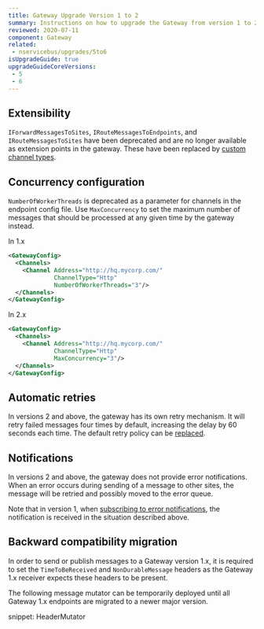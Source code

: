 ```yaml
---
title: Gateway Upgrade Version 1 to 2
summary: Instructions on how to upgrade the Gateway from version 1 to 2.
reviewed: 2020-07-11
component: Gateway
related:
 - nservicebus/upgrades/5to6
isUpgradeGuide: true
upgradeGuideCoreVersions:
 - 5
 - 6
---
```



## Extensibility

`IForwardMessagesToSites`, `IRouteMessagesToEndpoints`, and `IRouteMessagesToSites` have been deprecated and are no longer available as extension points in the gateway. These have been replaced by [custom channel types](/nservicebus/gateway/multi-site-deployments.md#incoming-channels).


## Concurrency configuration

`NumberOfWorkerThreads` is deprecated as a parameter for channels in the endpoint config file. Use `MaxConcurrency` to set the maximum number of messages that should be processed at any given time by the gateway instead.

In 1.x 
```xml
<GatewayConfig>
  <Channels>
    <Channel Address="http://hq.mycorp.com/"
             ChannelType="Http"
             NumberOfWorkerThreads="3"/>
  </Channels>
</GatewayConfig>
```

In 2.x 
```xml
<GatewayConfig>
  <Channels>
    <Channel Address="http://hq.mycorp.com/"
             ChannelType="Http"
             MaxConcurrency="3"/>
  </Channels>
</GatewayConfig>
```


## Automatic retries

In versions 2 and above, the gateway has its own retry mechanism. It will retry failed messages four times by default, increasing the delay by 60 seconds each time. The default retry policy can be [replaced](/nservicebus/gateway/#using-the-gateway-recoverability).


## Notifications

In versions 2 and above, the gateway does not provide error notifications. When an error occurs during sending of a message to other sites, the message will be retried and possibly moved to the error queue.

Note that in version 1, when [subscribing to error notifications](/nservicebus/recoverability/subscribing-to-error-notifications.md), the notification is received in the situation described above.

## Backward compatibility migration

In order to send or publish messages to a Gateway version 1.x, it is required to set the `TimeToBeReceived` and `NonDurableMessage` headers as the Gateway 1.x receiver expects these headers to be present.

The following message mutator can be temporarily deployed until all Gateway 1.x endpoints are migrated to a newer major version.

snippet: HeaderMutator
